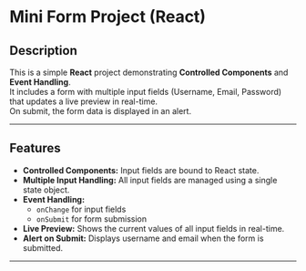 # Mini Form Project (React)

## Description
This is a simple **React** project demonstrating **Controlled Components** and **Event Handling**.  
It includes a form with multiple input fields (Username, Email, Password) that updates a live preview in real-time.  
On submit, the form data is displayed in an alert.

---

## Features
- **Controlled Components:** Input fields are bound to React state.  
- **Multiple Input Handling:** All input fields are managed using a single state object.  
- **Event Handling:** 
  - `onChange` for input fields
  - `onSubmit` for form submission
- **Live Preview:** Shows the current values of all input fields in real-time.  
- **Alert on Submit:** Displays username and email when the form is submitted.  

---